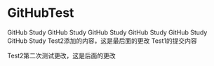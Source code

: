 # GitHubTest
GitHub Study
GitHub Study
GitHub Study
GitHub Study
GitHub Study
GitHub Study
Test2添加的内容，这是最后面的更改
Test1的提交内容

Test2第二次测试更改，这是后面的更改
